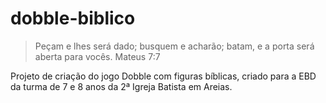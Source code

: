 # dobble-biblico

> Peçam e lhes será dado; busquem e acharão; batam, e a porta será aberta para vocês. 
> Mateus 7:7

Projeto de criação do jogo Dobble com figuras bíblicas, criado para a EBD da turma de 7 e 8 anos da 2ª Igreja Batista em Areias.
